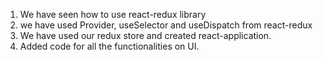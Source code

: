 1. We have seen how to use react-redux library
2. we have used Provider, useSelector and useDispatch from react-redux
3. We have used our redux store and created react-application.
4. Added code for all the functionalities on UI.